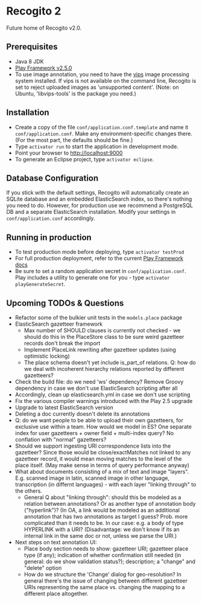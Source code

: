 # Recogito 2

Future home of Recogito v2.0.

## Prerequisites

* Java 8 JDK
* [Play Framework v2.5.0](https://www.playframework.com/download)
* To use image annotation, you need to have the [vips](http://www.vips.ecs.soton.ac.uk/) image
  processing system installed. If vips is not available on the command line, Recogito is set to
  reject uploaded images as 'unsupported content'. (Note: on Ubuntu, 'libvips-tools' is the
  package you need.)

## Installation

* Create a copy of the file `conf/application.conf.template` and name it `conf/application.conf`.
  Make any environment-specific changes there. (For the most part, the defaults should be fine.)
* Type `activator run` to start the application in development mode.
* Point your browser to [http://localhost:9000](http://localhost:9000)
* To generate an Eclipse project, type `activator eclipse`.

## Database Configuration

If you stick with the default settings, Recogito will automatically create an SQLite database and
an embedded ElasticSearch index, so there's nothing you need to do. However, for production use
we recommend a PostgreSQL DB and a separate ElasticSearch installation. Modify your settings in
`conf/application.conf` accordingly.

## Running in production

* To test production mode before deploying, type `activator testProd`
* For full production deployment, refer to the current [Play Framework
  docs](https://www.playframework.com/documentation/2.5.x/Production)
* Be sure to set a random application secret in `conf/application.conf`. Play includes a utility
  to generate one for you - type `activator playGenerateSecret`.

## Upcoming TODOs & Questions

* Refactor some of the bulkier unit tests in the `models.place` package
* ElasticSearch gazetteer framework
  * Max number of SHOULD clauses is currently not checked - we should do this in the PlaceStore
    class to be sure weird gazetteer records don't break the import
  * Implement PlaceLink rewriting after gazetteer updates (using optimistic locking)
  * The place schema doesn't yet include is_part_of relations. Q: how do we deal with
    incoherent hierarchy relations reported by different gazetteers?
* Check the build file: do we need 'ws' dependency? Remove Groovy dependency in case we don't use
  ElasticSearch scripting after all
* Accordingly, clean up elasticsearch.yml in case we don't use scripting
* Fix the various compiler warnings introduced with the Play 2.5 upgrade
* Upgrade to latest ElasticSearch version
* Deleting a doc currently doesn't delete its annotations
* Q: do we want people to be able to upload their own gazetteers, for exclusive use within a team.
  How would we model in ES? One separate index for user gazetteers + owner field + multi-index
  query? No conflation with "normal" gazetteers?
* Should we support ingesting URI correspondence lists into the gazetteer? Since those would be
  close/exactMatches not linked to any gazetteer record, it would mean moving matches to the level
  of the place itself. (May make sense in terms of query performance anyway)
* What about documents consisting of a mix of text and image "layers". E.g. scanned image in latin,
  scanned image in other language, transcription (in differnt languages) - with each layer
  "linking through" to the others.
  * General Q about "linking through": should this be modeled as a relation between annotations?
    Or as another type of annotation body ("hyperlink")? (In OA, a link would be modeled as an
    additional annotation that has two annotations as target I guess? Prob. more complicated
    than it needs to be. In our case: e.g. a body of type HYPERLINK with a URI? (Disadvantage:
    we don't know if its an internal link in the same doc or not, unless we parse the URI.)
* Next steps on text annotation UI:
  * Place body section needs to show: gazetteer URI; gazetteer place type (if any); indication
    of whether confirmation still needed (in general: do we show validation status?); description;
    a "change" and "delete" option
  * How do we structure the 'Change' dialog for geo-resolution? In general there's the issue
    of changing between different gazetteer URIs representing the same place vs. changing the
    mapping to a different place altogether.
